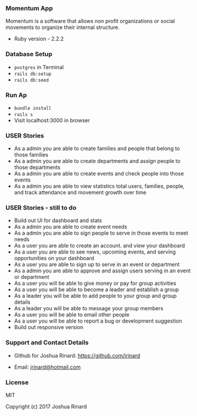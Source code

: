 ### Momentum App

Momentum is a software that allows non profit organizations or social movements to organize their internal structure.

* Ruby version - 2.2.2

### Database Setup

 * `postgres` in Terminal
 * `rails db:setup`
 * `rails db:seed`

### Run Ap

* `bundle install`
* `rails s`
* Visit localhost:3000 in browser


### USER Stories

* As a admin you are able to create families and people that belong to those families
* As a admin you are able to create departments and assign people to those departments
* As a admin you are able to create events and check people into those events
* As a admin you are able to view statistics total users, families, people, and track attendance and movement growth over time

### USER Stories - still to do
* Build out UI for dashboard and stats
* As a admin you are able to create event needs
* As a admin you are able to sign people to serve in those events to meet needs
* As a user you are able to create an account. and view your dashboard
* As a user you are able to see news, upcoming events, and serving opportunities on your dashboard
* As a user you are able to sign up to serve in an event or department
* As a admin you are able to approve and assign users serving in an event or department
* As a user you will be able to give money or pay for group activities
* As a user you will be able to become a leader and establish a group
* As a leader you will be able to add people to your group and group details
* As a leader you will be able to message your group members
* As a user you will be able to email other people
* As a user you will be able to report a bug or development suggestion
* Build out responsive version


### Support and Contact Details

* Github for Joshua Rinard: https://github.com/jrinard

* Email: jrinard@hotmail.com

### License

MIT

Copyright (c) 2017 Joshua Rinard
